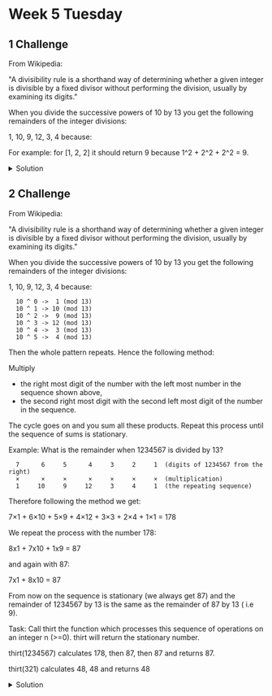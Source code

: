 # Week 5 Tuesday

## 1 Challenge

From Wikipedia:

"A divisibility rule is a shorthand way of determining whether a given integer is divisible by a fixed divisor without performing the division, usually by examining its digits."

When you divide the successive powers of 10 by 13 you get the following remainders of the integer divisions:

1, 10, 9, 12, 3, 4 because:



For example:
for [1, 2, 2] it should return 9 because 1^2 + 2^2 + 2^2 = 9.


<details>
<summary>Solution</summary>
  
  ```ts
 
  export function squareSum(numbers: number[]): number {
    return numbers.reduce((acc:number, el:number):number => acc += el * el,0);
}
  
  ```  
</details>


## 2 Challenge

From Wikipedia:

"A divisibility rule is a shorthand way of determining whether a given integer is divisible by a fixed divisor without performing the division, usually by examining its digits."

When you divide the successive powers of 10 by 13 you get the following remainders of the integer divisions:

1, 10, 9, 12, 3, 4 because:

```
  10 ^ 0 ->  1 (mod 13)
  10 ^ 1 -> 10 (mod 13)
  10 ^ 2 ->  9 (mod 13)
  10 ^ 3 -> 12 (mod 13)
  10 ^ 4 ->  3 (mod 13)
  10 ^ 5 ->  4 (mod 13)
```

Then the whole pattern repeats. Hence the following method:

Multiply

- the right most digit of the number with the left most number in the sequence shown above, 
- the second right most digit with the second left most digit of the number in the sequence.<br>

The cycle goes on and you sum all these products. Repeat this process until the sequence of sums is stationary.<br>

Example:
What is the remainder when 1234567 is divided by 13?

```
  7      6     5      4     3     2     1  (digits of 1234567 from the right)
  ×      ×     ×      ×     ×     ×     ×  (multiplication)
  1     10     9     12     3     4     1  (the repeating sequence)
```

Therefore following the method we get:

7×1 + 6×10 + 5×9 + 4×12 + 3×3 + 2×4 + 1×1 = 178

We repeat the process with the number 178:

8x1 + 7x10 + 1x9 = 87

and again with 87:

7x1 + 8x10 = 87

From now on the sequence is stationary (we always get 87) and the remainder of 1234567 by 13 is the same as the remainder of 87 by 13 ( i.e 9).

Task:
Call thirt the function which processes this sequence of operations on an integer n (>=0). thirt will return the stationary number.

thirt(1234567) calculates 178, then 87, then 87 and returns 87.

thirt(321) calculates 48, 48 and returns 48


<details>
<summary>Solution</summary>
  
  ```ts
 
 export function thirt(n:number): number {
    let pattern: number[] =  [1, 10, 9, 12, 3, 4]
    let cont:number = 0;
    let newN = n.toString().split('').map(x => parseInt(x)).reverse().reduce((acc, el) => {
        if(cont == pattern.length) cont = 0;
        acc += el * pattern[cont]
        cont++;
        return acc;
    },0)   

    return newN == n ? newN : thirt(newN);
}
  
  ```  
</details>

